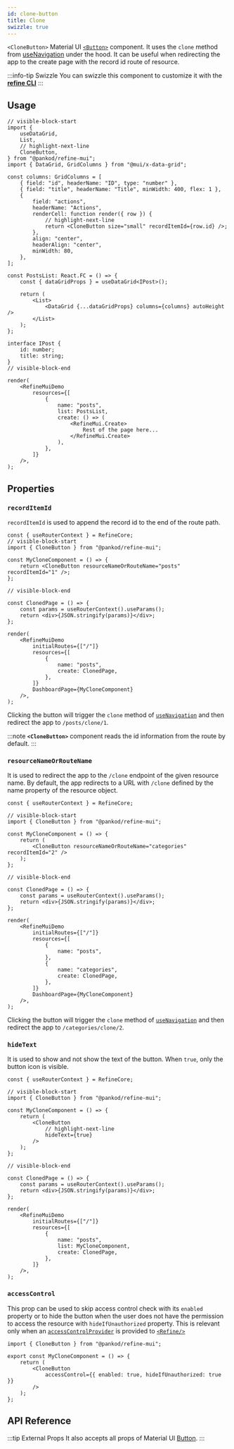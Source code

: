 ```yaml
---
id: clone-button
title: Clone
swizzle: true
---
```


`<CloneButton>` Material UI [`<Button>`](https://mui.com/material-ui/react-button/) component. It uses the `clone` method from [useNavigation](/api-reference/core/hooks/navigation/useNavigation.md) under the hood.
It can be useful when redirecting the app to the create page with the record id route of resource.

:::info-tip Swizzle
You can swizzle this component to customize it with the [**refine CLI**](/docs/packages/documentation/cli)
:::

## Usage

```tsx live url=http://localhost:3000/posts previewHeight=340px
// visible-block-start
import {
    useDataGrid,
    List,
    // highlight-next-line
    CloneButton,
} from "@pankod/refine-mui";
import { DataGrid, GridColumns } from "@mui/x-data-grid";

const columns: GridColumns = [
    { field: "id", headerName: "ID", type: "number" },
    { field: "title", headerName: "Title", minWidth: 400, flex: 1 },
    {
        field: "actions",
        headerName: "Actions",
        renderCell: function render({ row }) {
            // highlight-next-line
            return <CloneButton size="small" recordItemId={row.id} />;
        },
        align: "center",
        headerAlign: "center",
        minWidth: 80,
    },
];

const PostsList: React.FC = () => {
    const { dataGridProps } = useDataGrid<IPost>();

    return (
        <List>
            <DataGrid {...dataGridProps} columns={columns} autoHeight />
        </List>
    );
};

interface IPost {
    id: number;
    title: string;
}
// visible-block-end

render(
    <RefineMuiDemo
        resources={[
            {
                name: "posts",
                list: PostsList,
                create: () => (
                    <RefineMui.Create>
                        Rest of the page here...
                    </RefineMui.Create>
                ),
            },
        ]}
    />,
);
```

## Properties

### `recordItemId`

`recordItemId` is used to append the record id to the end of the route path.

```tsx live disableScroll previewHeight=120px
const { useRouterContext } = RefineCore;
// visible-block-start
import { CloneButton } from "@pankod/refine-mui";

const MyCloneComponent = () => {
    return <CloneButton resourceNameOrRouteName="posts" recordItemId="1" />;
};

// visible-block-end

const ClonedPage = () => {
    const params = useRouterContext().useParams();
    return <div>{JSON.stringify(params)}</div>;
};

render(
    <RefineMuiDemo
        initialRoutes={["/"]}
        resources={[
            {
                name: "posts",
                create: ClonedPage,
            },
        ]}
        DashboardPage={MyCloneComponent}
    />,
);
```

Clicking the button will trigger the `clone` method of [`useNavigation`](/api-reference/core/hooks/navigation/useNavigation.md) and then redirect the app to `/posts/clone/1`.

:::note
**`<CloneButton>`** component reads the id information from the route by default.
:::

### `resourceNameOrRouteName`

It is used to redirect the app to the `/clone` endpoint of the given resource name. By default, the app redirects to a URL with `/clone` defined by the name property of the resource object.

```tsx live disableScroll previewHeight=120px
const { useRouterContext } = RefineCore;

// visible-block-start
import { CloneButton } from "@pankod/refine-mui";

const MyCloneComponent = () => {
    return (
        <CloneButton resourceNameOrRouteName="categories" recordItemId="2" />
    );
};

// visible-block-end

const ClonedPage = () => {
    const params = useRouterContext().useParams();
    return <div>{JSON.stringify(params)}</div>;
};

render(
    <RefineMuiDemo
        initialRoutes={["/"]}
        resources={[
            {
                name: "posts",
            },
            {
                name: "categories",
                create: ClonedPage,
            },
        ]}
        DashboardPage={MyCloneComponent}
    />,
);
```

Clicking the button will trigger the `clone` method of [`useNavigation`](/api-reference/core/hooks/navigation/useNavigation.md) and then redirect the app to `/categories/clone/2`.

### `hideText`

It is used to show and not show the text of the button. When `true`, only the button icon is visible.

```tsx live disableScroll previewHeight=120px
const { useRouterContext } = RefineCore;

// visible-block-start
import { CloneButton } from "@pankod/refine-mui";

const MyCloneComponent = () => {
    return (
        <CloneButton
            // highlight-next-line
            hideText={true}
        />
    );
};

// visible-block-end

const ClonedPage = () => {
    const params = useRouterContext().useParams();
    return <div>{JSON.stringify(params)}</div>;
};

render(
    <RefineMuiDemo
        initialRoutes={["/"]}
        resources={[
            {
                name: "posts",
                list: MyCloneComponent,
                create: ClonedPage,
            },
        ]}
    />,
);
```

### `accessControl`

This prop can be used to skip access control check with its `enabled` property or to hide the button when the user does not have the permission to access the resource with `hideIfUnauthorized` property. This is relevant only when an [`accessControlProvider`](/api-reference/core/providers/accessControl-provider.md) is provided to [`<Refine/>`](/api-reference/core/components/refine-config.md)

```tsx
import { CloneButton } from "@pankod/refine-mui";

export const MyCloneComponent = () => {
    return (
        <CloneButton
            accessControl={{ enabled: true, hideIfUnauthorized: true }}
        />
    );
};
```

## API Reference

<PropsTable module="@pankod/refine-mui/CloneButton" />

:::tip External Props
It also accepts all props of Material UI [Button](https://mui.com/material-ui/react-button/).
:::
